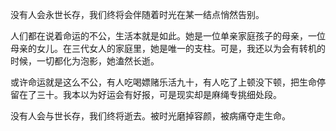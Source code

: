 没有人会永世长存，我们终将会伴随着时光在某一结点悄然告别。

人们都在说着命运的不公，生活本就是如此。她是一位单亲家庭孩子的母亲，一位母亲的女儿。在三代女人的家庭里，她是唯一的支柱。可是，我还以为会有转机的时候，一切都化为泡影，她溘然长逝。

或许命运就是这么不公，有人吃喝嫖赌乐活九十，有人吃了上顿没下顿，把生命停留在了三十。我本以为好运会有好报，可是现实却是麻绳专挑细处段。

没有人会与世长存，我们终将逝去。被时光磨掉容颜，被病痛夺走生命。